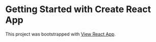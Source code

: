 # Getting Started with Create React App

This project was bootstrapped with [View React App](https://634261d4ead9df55e54a5648--classy-otter-77f35c.netlify.app).


